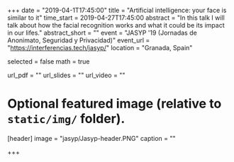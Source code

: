 +++
date = "2019-04-1T17:45:00"
title = "Artificial intelligence: your face is similar to it"
time_start = 2019-04-27T17:45:00
abstract = "In this talk I will talk about how the facial recognition works and what it could be its impact in our lifes."
abstract_short = ""
event = "JASYP '19 (Jornadas de Anonimato, Seguridad y Privacidad)"
event_url = "https://interferencias.tech/jasyp/"
location = "Granada, Spain"

selected = false
math = true

url_pdf = ""
url_slides = ""
url_video = ""

# Optional featured image (relative to `static/img/` folder).
[header]
image = "jasyp/Jasyp-header.PNG"
caption = ""

+++
